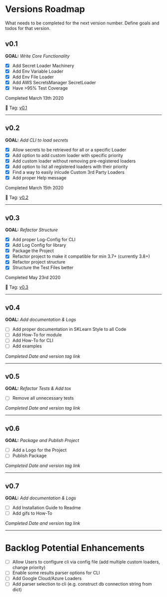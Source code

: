 # Versions Roadmap
What needs to be completed for the next version number.
Define goals and todos for that version.

## v0.1
**GOAL:** _Write Core Functionality_
 - [x] Add Secret Loader Machinery
 - [x] Add Env Variable Loader
 - [x] Add Env File Loader
 - [x] Add AWS SecretsManager SecretLoader
 - [x] Have >95% Test Coverage

Completed March 13th 2020

:bookmark: Tag: [v0.1](https://github.com/JimFawkes/secret-loader/releases/tag/v0.1)

--------

## v0.2
**GOAL:** _Add CLI to load secrets_
 - [x] Allow secrets to be retrieved for all or a specific Loader
 - [x] Add option to add custom loader with specific priority
 - [x] Add custom loader without removing pre-registered loaders
 - [x] Add option to list all registered loaders with their priority
 - [x] Find a way to easily inlcude Custom 3rd Party Loaders
 - [x] Add proper Help message

Completed March 15th 2020

:bookmark: Tag: [v0.2](https://github.com/JimFawkes/secret-loader/releases/tag/v0.2)

--------

## v0.3
**GOAL:** _Refactor Structure_
 - [x] Add proper Log-Config for CLI
 - [x] Add Log Config for library
 - [x] Package the Project
 - [x] Refactor project to make it compatible for min 3.7+ (currently 3.8+)
 - [x] Refactor project structure
 - [x] Structure the Test Files better

Completed May 23rd 2020

:bookmark: Tag: [v0.3](https://github.com/JimFawkes/secret-loader/releases/tag/v0.3)

--------

## v0.4
**GOAL:** _Add documentation & Logs_
 - [ ] Add proper documentation in SKLearn Style to all Code
 - [ ] Add How-To for module
 - [ ] Add How-To for CLI
 - [ ] Add examples

_Completed Date and version tag link_

--------

## v0.5
**GOAL:** _Refactor Tests & Add tox_
 - [ ] Remove all unnecessary tests

_Completed Date and version tag link_

--------

## v0.6
**GOAL:** _Package and Publish Project_
 - [ ] Add a Logo for the Project
 - [ ] Publish Package

_Completed Date and version tag link_

--------

## v0.7
**GOAL:** _Add documentation & Logs_
 - [ ] Add Installation Guide to Readme
 - [ ] Add gifs to How-To

_Completed Date and version tag link_

--------

# Backlog Potential Enhancements
 - [ ] Allow Users to configure cli via config file (add multiple custom loaders, change priority)
 - [ ] Enable some results parser options for CLI
 - [ ] Add Google Cloud/Azure Loaders
 - [ ] Add parser selection to cli (e.g. construct db connection string from dict)
